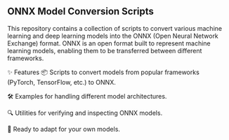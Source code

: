 ## ONNX Model Conversion Scripts

This repository contains a collection of scripts to convert various machine learning and deep learning models into the ONNX (Open Neural Network Exchange) format.
ONNX is an open format built to represent machine learning models, enabling them to be transferred between different frameworks.

✨ Features
📦 Scripts to convert models from popular frameworks (PyTorch, TensorFlow, etc.) to ONNX.

🛠 Examples for handling different model architectures.

🔍 Utilities for verifying and inspecting ONNX models.

🚀 Ready to adapt for your own models.

